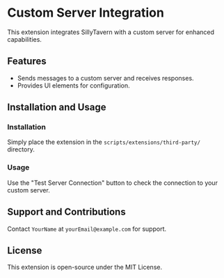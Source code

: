 # Custom Server Integration

This extension integrates SillyTavern with a custom server for enhanced capabilities.

## Features

- Sends messages to a custom server and receives responses.
- Provides UI elements for configuration.

## Installation and Usage

### Installation

Simply place the extension in the `scripts/extensions/third-party/` directory.

### Usage

Use the "Test Server Connection" button to check the connection to your custom server.

## Support and Contributions

Contact `YourName` at `yourEmail@example.com` for support.

## License

This extension is open-source under the MIT License.
